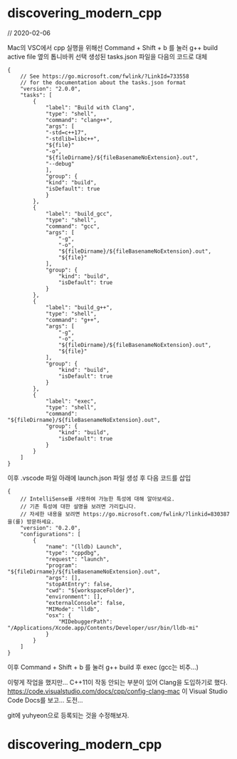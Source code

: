 # discovering_modern_cpp

// 2020-02-06

Mac의 VSC에서 cpp 실행을 위해선 Command + Shift + b 를 눌러 g++ build active file 옆의 톱니바퀴 선택
생성된 tasks.json 파일을 다음의 코드로 대체

    {
        // See https://go.microsoft.com/fwlink/?LinkId=733558 
        // for the documentation about the tasks.json format 
        "version": "2.0.0", 
        "tasks": [ 
            {
                "label": "Build with Clang",
                "type": "shell",
                "command": "clang++",
                "args": [
                "-std=c++17",
                "-stdlib=libc++",
                "${file}"
                "-o",
                "${fileDirname}/${fileBasenameNoExtension}.out",
                "--debug"
                ],
                "group": {
                "kind": "build",
                "isDefault": true
                }
            },
            { 
                "label": "build_gcc", 
                "type": "shell", 
                "command": "gcc", 
                "args": [ 
                    "-g", 
                    "-o", 
                    "${fileDirname}/${fileBasenameNoExtension}.out", 
                    "${file}"
                ], 
                "group": { 
                    "kind": "build", 
                    "isDefault": true 
                } 
            }, 
            { 
                "label": "build_g++", 
                "type": "shell", 
                "command": "g++", 
                "args": [
                    "-g", 
                    "-o", 
                    "${fileDirname}/${fileBasenameNoExtension}.out", 
                    "${file}" 
                ], 
                "group": { 
                    "kind": "build", 
                    "isDefault": true 
                } 
            },
            { 
                "label": "exec", 
                "type": "shell", 
                "command": "${fileDirname}/${fileBasenameNoExtension}.out", 
                "group": { 
                    "kind": "build", 
                    "isDefault": true 
                } 
            }
        ] 
    }

이후 .vscode 파일 아래에 launch.json 파일 생성 후 다음 코드를 삽입

    {
        // IntelliSense를 사용하여 가능한 특성에 대해 알아보세요.
        // 기존 특성에 대한 설명을 보려면 가리킵니다.
        // 자세한 내용을 보려면 https://go.microsoft.com/fwlink/?linkid=830387을(를) 방문하세요.
        "version": "0.2.0", 
        "configurations": [ 
            { 
                "name": "(lldb) Launch", 
                "type": "cppdbg", 
                "request": "launch", 
                "program": "${fileDirname}/${fileBasenameNoExtension}.out", 
                "args": [], 
                "stopAtEntry": false, 
                "cwd": "${workspaceFolder}", 
                "environment": [], 
                "externalConsole": false, 
                "MIMode": "lldb", 
                "osx": { 
                    "MIDebuggerPath": "/Applications/Xcode.app/Contents/Developer/usr/bin/lldb-mi" 
                } 
            } 
        ]
    }

이후 Command + Shift + b 를 눌러 g++ build 후 exec (gcc는 비추...)

이렇게 작업을 했지만... C++11이 작동 안되는 부분이 있어 Clang을 도입하기로 했다.
https://code.visualstudio.com/docs/cpp/config-clang-mac 이 Visual Studio Code Docs를 보고... 도전...

git에 yuhyeon으로 등록되는 것을 수정해보자.

# discovering_modern_cpp
